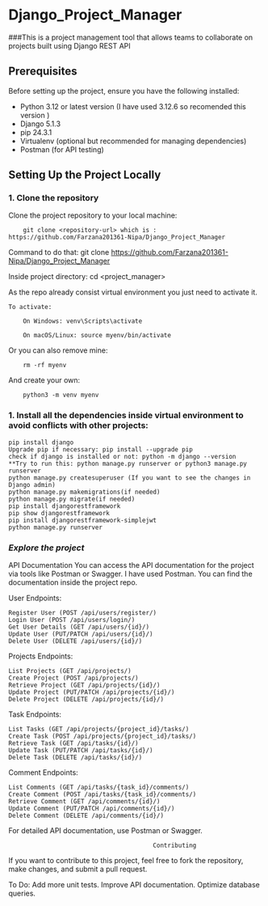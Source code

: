 # Django_Project_Manager
###This is a project management tool that allows teams to collaborate on projects built using Django REST API

## Prerequisites

Before setting up the project, ensure you have the following installed:

- Python 3.12 or latest version (I have used 3.12.6 so recomended this version )
- Django 5.1.3
- pip 24.3.1
- Virtualenv (optional but recommended for managing dependencies)
- Postman (for API testing)

## Setting Up the Project Locally

### 1. Clone the repository

Clone the project repository to your local machine:

        git clone <repository-url> which is : https://github.com/Farzana201361-Nipa/Django_Project_Manager

Command to do that: 
        git clone <https://github.com/Farzana201361-Nipa/Django_Project_Manager>

Inside project directory: cd <project_manager>

As the repo already consist virtual environment you just need to activate it. 

    To activate:

        On Windows: venv\Scripts\activate

        On macOS/Linux: source myenv/bin/activate

Or you can also remove mine:

        rm -rf myenv 

And create your own: 

        python3 -m venv myenv 

### 1. Install all the dependencies inside virtual environment to avoid conflicts with other projects:
    pip install django
    Upgrade pip if necessary: pip install --upgrade pip 
    check if django is installed or not: python -m django --version
    **Try to run this: python manage.py runserver or python3 manage.py runserver
    python manage.py createsuperuser (If you want to see the changes in Django admin)
    python manage.py makemigrations(if needed)
    python manage.py migrate(if needed)
    pip install djangorestframework
    pip show djangorestframework
    pip install djangorestframework-simplejwt
    python manage.py runserver

###                               *****Explore the project*****




API Documentation
You can access the API documentation for the project via tools like Postman or Swagger. I have used Postman.
You can find the documentation inside the project repo.

User Endpoints:

    Register User (POST /api/users/register/)
    Login User (POST /api/users/login/)
    Get User Details (GET /api/users/{id}/)
    Update User (PUT/PATCH /api/users/{id}/)
    Delete User (DELETE /api/users/{id}/)
    
Projects Endpoints:

    List Projects (GET /api/projects/)
    Create Project (POST /api/projects/)
    Retrieve Project (GET /api/projects/{id}/)
    Update Project (PUT/PATCH /api/projects/{id}/)
    Delete Project (DELETE /api/projects/{id}/)

Task Endpoints:

    List Tasks (GET /api/projects/{project_id}/tasks/)
    Create Task (POST /api/projects/{project_id}/tasks/)
    Retrieve Task (GET /api/tasks/{id}/)
    Update Task (PUT/PATCH /api/tasks/{id}/)
    Delete Task (DELETE /api/tasks/{id}/)

Comment Endpoints:

    List Comments (GET /api/tasks/{task_id}/comments/)
    Create Comment (POST /api/tasks/{task_id}/comments/)
    Retrieve Comment (GET /api/comments/{id}/)
    Update Comment (PUT/PATCH /api/comments/{id}/)
    Delete Comment (DELETE /api/comments/{id}/)

For detailed API documentation, use Postman or Swagger.


                                            Contributing
If you want to contribute to this project, feel free to fork the repository, make changes, and submit a pull request.

To Do:
    Add more unit tests.
    Improve API documentation.
    Optimize database queries.